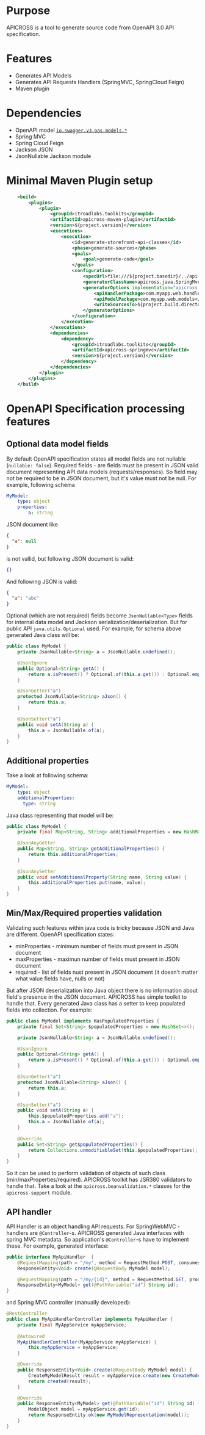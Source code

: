 # Purpose
APICROSS is a tool to generate source code from OpenAPI 3.0 API specification.

# Features
- Generates API Models
- Generates API Requests Handlers (SpringMVC, SpringCloud Feign)
- Maven plugin

# Dependencies
* OpenAPI model [`io.swagger.v3.oas.models.*`](https://github.com/swagger-api/swagger-core/tree/master/modules/swagger-models/src/main/java/io/swagger/v3/oas/models)
* Spring MVC
* Spring Cloud Feign
* Jackson JSON
* JsonNullable Jackson module

# Minimal Maven Plugin setup
```xml
    <build>
        <plugins>
            <plugin>
                <groupId>itroadlabs.toolkits</groupId>
                <artifactId>apicross-maven-plugin</artifactId>
                <version>${project.version}</version>
                <executions>
                    <execution>
                        <id>generate-storefront-api-classes</id>
                        <phase>generate-sources</phase>
                        <goals>
                            <goal>generate-code</goal>
                        </goals>
                        <configuration>
                            <specUrl>file:///${project.basedir}/../api-specifications/api.yaml</specUrl>
                            <generatorClassName>apicross.java.SpringMvcCodeGenerator</generatorClassName>
                            <generatorOptions implementation="apicross.java.SpringMvcCodeGeneratorOptions">
                                <apiHandlerPackage>com.myapp.web.handlers</apiHandlerPackage>
                                <apiModelPackage>com.myapp.web.models</apiModelPackage>
                                <writeSourcesTo>${project.build.directory}/generated-sources/java</writeSourcesTo>
                            </generatorOptions>
                        </configuration>
                    </execution>
                </executions>
                <dependencies>
                    <dependency>
                        <groupId>itroadlabs.toolkits</groupId>
                        <artifactId>apicross-springmvc</artifactId>
                        <version>${project.version}</version>
                    </dependency>
                </dependencies>
            </plugin>
        </plugins>
    </build>
```

# OpenAPI Specification processing features
## Optional data model fields
By default OpenAPI specification states all model fields are not nullable (`nullable: false`). 
Required fields - are fields must be present in JSON valid document representing API data models (requests/responses).
So field may not be required to be in JSON document, but it's value must not be null. For example, following schema
```yaml
MyModel:
    type: object
    properties:
        a: string
```
JSON document like
```json
{
  "a": null
}
```
is not vallid, but following JSON document is valid:
```json
{}
```
And following JSON is valid:
```json
{
  "a": "abc"
}
```

Optional (which are not required) fields become `JsonNullable<Type>` fields for internal data model and Jackson serialization/deserialization.
But for public API `java.utils.Optional` used. For example, for schema above generated Java class will be:
```java
public class MyModel {
    private JsonNullable<String> a = JsonNullable.undefined();

    @JsonIgnore
    public Optional<String> getA() {
        return a.isPresent() ? Optional.of(this.a.get()) : Optional.empty();
    }

    @JsonGetter("a")
    protected JsonNullable<String> aJson() {
        return this.a;
    }

    @JsonSetter("a")
    public void setA(String a) {
        this.a = JsonNullable.of(a);
    }
}
```

## Additional properties
Take a look at following schema:
```yaml
MyModel:
    type: object
    additionalProperties:
      type: string
```
Java class representing that model will be:
```java
public class MyModel {
    private final Map<String, String> additionalProperties = new HashMap<>();

    @JsonAnyGetter
    public Map<String, String> getAdditionalProperties() {
        return this.additionalProperties;
    }
    
    @JsonAnySetter
    public void setAdditionalProperty(String name, String value) {
        this.additionalProperties.put(name, value);
    }
}
```
## Min/Max/Required properties validation
Validating such features within java code is tricky because JSON and Java are different.
OpenAPI specification states:
- minProperties - minimum number of fields must present in JSON document
- maxProperties - maximun number of fields must present in JSON document
- required - list of fields nust present in JSON document (it doesn't matter what value fields have, nulls or not) 

But after JSON deserialization into Java object there is no information about field's presence in the JSON document.
APICROSS has simple toolkit to handle that. Every generated Java class has a setter to keep populated fields 
into collection. For example:
```java
public class MyModel implements HasPopulatedProperties {
    private final Set<String> $populatedProperties = new HashSet<>();

    private JsonNullable<String> a = JsonNullable.undefined();

    @JsonIgnore
    public Optional<String> getA() {
        return a.isPresent() ? Optional.of(this.a.get()) : Optional.empty();
    }

    @JsonGetter("a")
    protected JsonNullable<String> aJson() {
        return this.a;
    }

    @JsonSetter("a")
    public void setA(String a) {
        this.$populatedProperties.add("a");
        this.a = JsonNullable.of(a);
    }
    
    @Override
    public Set<String> get$populatedProperties() {
        return Collections.unmodifiableSet(this.$populatedProperties);
    }
}
```
So it can be used to perform validation of objects of such class (min/maxProperties/required). 
APICROSS toolkit has JSR380 validators to handle that. Take a look at the `apicross.beanvalidation.*` 
classes for the `apicross-support` module.

## API handler
API Handler is an object handling API requests. For SpringWebMVC - handlers are `@Controller`-s.
APICROSS generated Java interfaces with spring MVC metadata. So application's `@Controller`-s have to implement these.
For example, generated interface:
```java
public interface MyApiHandler  {
    @RequestMapping(path = "/my", method = RequestMethod.POST, consumes = "application/json")
    ResponseEntity<Void> create(@RequestBody MyModel model);

    @RequestMapping(path = "/my/{id}", method = RequestMethod.GET, produces = "application/json")
    ResponseEntity<MyModel> get(@PathVariable("id") String id);
}
```

and Spring MVC controller (manually developed):
```java
@RestController
public class MyApiHandlerController implements MyApiHandler {
    private final MyAppService myAppService;
    
    @Autowired
    MyApiHandlerController(MyAppService myAppService) {
        this.myAppService = myAppService;
    }

    @Override
    public ResponseEntity<Void> create(@RequestBody MyModel model) {
        CreateMyModelResult result = myAppService.create(new CreateModelCommand(model));
        return created(result);
    }

    @Override
    public ResponseEntity<MyModel> get(@PathVariable("id") String id) {
        ModelObject model = myAppService.get(id);
        return ResponseEntity.ok(new MyModelRepresentation(model));
    }
}
```

